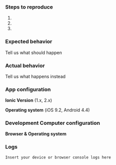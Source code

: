 ### Steps to reproduce
1.
2.
3.

### Expected behavior
Tell us what should happen

### Actual behavior
Tell us what happens instead

### App configuration
**Ionic Version**
(1.x, 2.x)

**Operating system**
(iOS 9.2, Android 4.4)

### Development Computer configuration
**Browser & Operating system**

### Logs
```
Insert your device or browser console logs here
```
